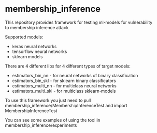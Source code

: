 # membership_inference
This repository provides framework for testing ml-models for vulnerability to membership inference attack

Supported models:
- keras neural networks
- tensorflow neural networks
- sklearn models

There are 4 different libs for 4 different types of target models:
- estimators_bin_nn - for neural networks of binary classification
- estimators_bin_skl - for sklearn binary classificators
- estimators_multi_nn - for multiclass neural networks
- estimators_multi_skl - for multiclass sklearn-models

To use this framework you just need to pull membership_inference/MembershipInferenceTest and import MembershipInferenceTest

You can see some examples of using the tool in membership_inference/experiments
